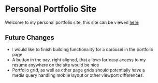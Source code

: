 # Personal Portfolio Site
Welcome to my personal portfolio site, this site can be viewed [here](https://lukewellsey.github.io/portfolio/)

## Future Changes
- I would like to finish building functionality for a carousel in the portfolio page
- A button in the nav, right aligned, that allows for easy access to my resume anywhere on the site would be nice
- Portfolio grid, as well as other page grids should potentially have a media query handling mobile layout or other viewport differences.